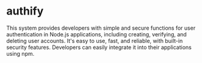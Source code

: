 # authify
This system provides developers with simple and secure functions for user authentication in Node.js applications, including creating, verifying, and deleting user accounts. It's easy to use, fast, and reliable, with built-in security features. Developers can easily integrate it into their applications using npm.
